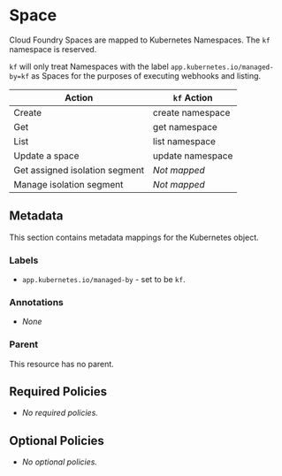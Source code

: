 # Space

<!--
Enter an English description of the concept here and a rough explanation of how
it's mapped to the Kubernetes model.
-->
Cloud Foundry Spaces are mapped to Kubernetes Namespaces. The `kf` namespace is reserved.

`kf` will only treat Namespaces with the label `app.kubernetes.io/managed-by=kf`
as Spaces for the purposes of executing webhooks and listing.

<!--
Populate this table with the action available on the Cloud controller in the
Action column and the Kubernetes verb and noun in the right hand column.

This table is useful for designing RBAC.
-->
| Action | `kf` Action |
|--------|-------------|
| Create | create namespace |
| Get | get namespace |
| List | list namespace |
| Update a space | update namespace |
| Get assigned isolation segment | _Not mapped_ |
| Manage isolation segment | _Not mapped_ |

## Metadata

This section contains metadata mappings for the Kubernetes object.

### Labels

<!--
This list is filled with the valid labels kf supports on the object.
-->

* `app.kubernetes.io/managed-by` - set to be `kf`.

### Annotations

<!--
This list is filled with the annotations kf supports on the object.
-->

* _None_

### Parent

<!--
Make notes here about what the ownership of this object should be to ensure a
clean lifecycle.
-->

This resource has no parent.

## Required Policies

<!--
Make notes here about policies (webhooks) that should be run when an object is
created/updated to ensure it remains valid.
-->

* _No required policies._

## Optional Policies

<!--
Make notes here about policies (webhooks) that could be enabled/added in certain
situations to enhance customer experience.

For example, there could be a policy that only docker images from certain
repositories can be allowed to run.
-->

* _No optional policies._
